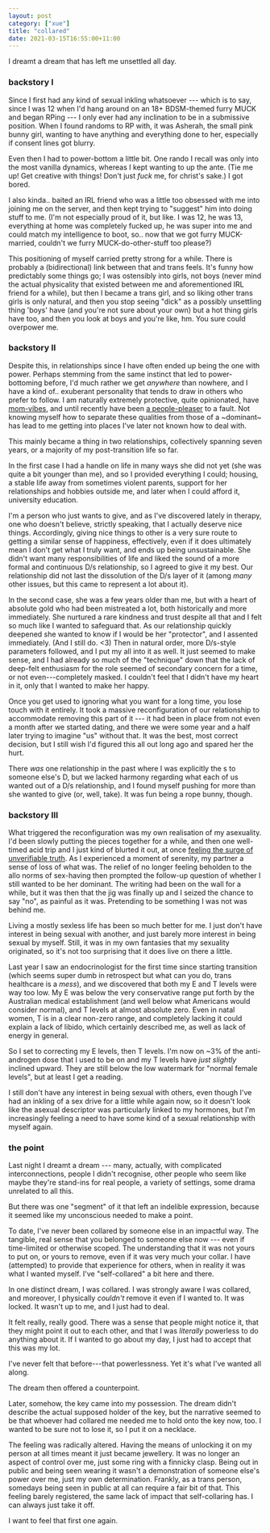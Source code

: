 ```yaml
---
layout: post
category: ["xue"]
title: "collared"
date: 2021-03-15T16:55:00+11:00
---
```


I dreamt a dream that has left me unsettled all day.


### backstory &#x2160;

Since I first had any kind of sexual inkling whatsoever --- which is to say,
since I was 12 when I'd hang around on an 18+ BDSM-themed furry MUCK and began
RPing --- I only ever had any inclination to be in a submissive position.  When
I found randoms to RP with, it was Asherah, the small pink bunny girl, wanting
to have anything and everything done to her, especially if consent lines got
blurry.

Even then I had to power-bottom a little bit.  One rando I recall was only into
the most vanilla dynamics, whereas I kept wanting to up the ante.  (Tie me up!
Get creative with things!  Don't just _fuck_ me, for christ's sake.)  I got
bored.

I also kinda..  baited an IRL friend who was a little too obsessed with me into
joining me on the server, and then kept trying to "suggest" him into doing
stuff to me.  (I'm not especially proud of it, but like.  I was 12, he was 13,
everything at home was completely fucked up, he was super into me and could
match my intelligence to boot, so.. now that we got furry MUCK-married,
couldn't we furry MUCK-do-other-stuff too please?)

This positioning of myself carried pretty strong for a while.  There is
probably a (bidirectional) link between that and trans feels.  It's funny how
predictably some things go; I was ostensibly into girls, not boys (never mind
the actual physicality that existed between me and aforementioned IRL friend
for a while), but then I became a trans girl, and so liking other trans girls
is only natural, and then you stop seeing "dick" as a possibly unsettling thing
'boys' have (and you're not sure about your own) but a hot thing girls have
too, and then you look at boys and you're like, hm.  You sure could overpower
me.


### backstory &#x2161;

Despite this, in relationships since I have often ended up being the one with
power.  Perhaps stemming from the same instinct that led to power-bottoming
before, I'd much rather we get _anywhere_ than nowhere, and I have a kind of..
exuberant personality that tends to draw in others who prefer to follow.  I am
naturally extremely protective, quite opinionated, have
[mom-vibes](/xue/2020/10/07/motherhood), and until recently have been [a
people-pleaser](https://poly.land/2019/11/25/confessions-of-a-recovering-people-pleaser-discovering-places-between-pushover-and-pusher/)
to a fault.  Not knowing myself how to separate these qualities from those of a
\~dominant\~ has lead to me getting into places I've later not known how to
deal with.

This mainly became a thing in two relationships, collectively spanning seven
years, or a majority of my post-transition life so far.

In the first case I had a handle on life in many ways she did not yet (she was
quite a bit younger than me), and so I provided everything I could; housing, a
stable life away from sometimes violent parents, support for her relationships
and hobbies outside me, and later when I could afford it, university education.

I'm a person who just wants to give, and as I've discovered lately in therapy,
one who doesn't believe, strictly speaking, that I actually deserve nice
things.  Accordingly, giving nice things to other is a very sure route to
getting a similar sense of happiness, effectively, even if it does ultimately
mean I don't get what I truly want, and ends up being unsustainable.  She
didn't want many responsibilities of life and liked the sound of a more formal
and continuous D/s relationship, so I agreed to give it my best.  Our
relationship did not last the dissolution of the D/s layer of it (among _many_
other issues, but this came to represent a lot about it).

In the second case, she was a few years older than me, but with a heart of
absolute gold who had been mistreated a lot, both historically and more
immediately.  She nurtured a rare kindness and trust despite all that and I
felt so much like I wanted to safeguard that.  As our relationship quickly
deepened she wanted to know if I would be her "protector", and I assented
immediately.  (And I still do. &lt;3)  Then in natural order, more D/s-style
parameters followed, and I put my all into it as well.  It just seemed to make
sense, and I had already so much of the "technique" down that the lack of
deep-felt enthusiasm for the role seemed of secondary concern for a time, or
not even---completely masked.  I couldn't feel that I didn't have my heart in
it, only that I wanted to make her happy.

Once you get used to ignoring what you want for a long time, you lose touch
with it entirely.  It took a massive reconfiguration of our relationship to
accommodate removing this part of it --- it had been in place from not even a
month after we started dating, and there we were some year and a half later
trying to imagine "us" without that.  It was the best, most correct decision,
but I still wish I'd figured this all out long ago and spared her the hurt.

There _was_ one relationship in the past where I was explicitly the s to
someone else's D, but we lacked harmony regarding what each of us wanted out of
a D/s relationship, and I found myself pushing for more than she wanted to give
(or, well, take).  It was fun being a rope bunny, though.


### backstory &#x2162;

What triggered the reconfiguration was my own realisation of my asexuality.
I'd been slowly putting the pieces together for a while, and then one
well-timed acid trip and I just kind of blurted it out, at once [feeling the
surge of unverifiable
truth](https://www.furia.com/page.cgi?type=twas&id=twas0495).  As I experienced
a moment of serenity, my partner a sense of loss of what was.  The relief of no
longer feeling beholden to the allo norms of sex-having then prompted the
follow-up question of whether I still wanted to be her dominant.  The writing
had been on the wall for a while, but it was then that the jig was finally up
and I seized the chance to say "no", as painful as it was.  Pretending to be
something I was not was behind me.

Living a mostly sexless life has been so much better for me.  I just don't have
interest in being sexual with another, and just barely more interest in being
sexual by myself.  Still, it was in my own fantasies that my sexuality
originated, so it's not too surprising that it does live on there a little.

Last year I saw an endocrinologist for the first time since starting transition
(which seems super dumb in retrospect but what can you do, trans healthcare is
a _mess_), and we discovered that both my E and T levels were way too low.  My
E was below the very conservative range put forth by the Australian medical
establishment (and well below what Americans would consider normal), and T
levels at almost absolute zero.  Even in natal women, T is in a clear non-zero
range, and completely lacking it could explain a lack of libido, which
certainly described me, as well as lack of energy in general.

So I set to correcting my E levels, then T levels.  I'm now on ~3% of the
anti-androgen dose that I used to be on and my T levels have _just slightly_
inclined upward.  They are still below the low watermark for "normal female
levels", but at least I get a reading.

I still don't have any interest in being sexual with others, even though I've
had an inkling of a sex drive for a little while again now, so it doesn't look
like the asexual descriptor was particularly linked to my hormones, but I'm
increasingly feeling a need to have some kind of a sexual relationship with
myself again.


### the point

Last night I dreamt a dream --- many, actually, with complicated
interconnections, people I didn't recognise, other people who seem like maybe
they're stand-ins for real people, a variety of settings, some drama unrelated
to all this.

But there was one "segment" of it that left an indelible expression, because it
seemed like my unconscious needed to make a point.

To date, I've never been collared by someone else in an impactful way.  The
tangible, real sense that you belonged to someone else now --- even if
time-limited or otherwise scoped.  The understanding that it was not yours to
put on, or yours to remove, even if it was very much your collar.  I have
(attempted) to provide that experience for others, when in reality it was what
I wanted myself.  I've "self-collared" a bit here and there.

In one distinct dream, I was collared.  I was strongly aware I was collared,
and moreover, I physically _couldn't_ remove it even if I wanted to.  It was
locked.  It wasn't up to me, and I just had to deal.

It felt really, really good.  There was a sense that people might notice it,
that they might point it out to each other, and that I was _literally_
powerless to do anything about it.  If I wanted to go about my day, I just had
to accept that this was my lot.

I've never felt that before---that powerlessness.  Yet it's what I've wanted
all along.

The dream then offered a counterpoint.

Later, somehow, the key came into my possession.  The dream didn't describe the
actual supposed holder of the key, but the narrative seemed to be that whoever
had collared me needed me to hold onto the key now, too.  I wanted to be sure
not to lose it, so I put it on a necklace.

The feeling was radically altered.  Having the means of unlocking it on my
person at all times meant it just became jewellery.  It was no longer an aspect
of control over me, just some ring with a finnicky clasp.  Being out in public
and being seen wearing it wasn't a demonstration of someone else's power over
me, just my own determination.  Frankly, as a trans person, somedays being seen
in public at all can require a fair bit of that.  This feeling barely
registered, the same lack of impact that self-collaring has.  I can always just
take it off.

I want to feel that first one again.
